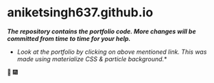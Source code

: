# aniketsingh637.github.io

**_The repository contains the portfolio code. 
More changes will be committed from time to time for your help._**
   
* _Look at the portfolio by clicking on above mentioned link. This was made using materialize CSS & particle background._*
  
:tada: :fireworks:

